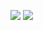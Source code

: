 ![](https://github-readme-stats.vercel.app/api?username=Jaysonjson)
![](https://github-readme-stats.vercel.app/api/top-langs/?username=Jaysonjson)
